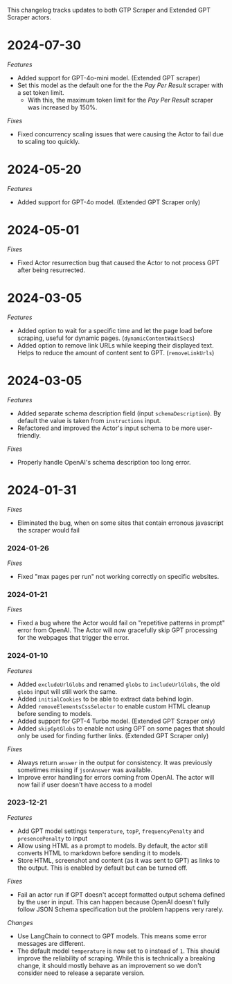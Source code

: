 This changelog tracks updates to both GTP Scraper and Extended GPT Scraper actors.

# 2024-07-30
*Features*
- Added support for GPT-4o-mini model. (Extended GPT scraper)
- Set this model as the default one for the the *Pay Per Result* scraper with a set token limit.
  - With this, the maximum token limit for the *Pay Per Result* scraper was increased by 150%.

*Fixes*
- Fixed concurrency scaling issues that were causing the Actor to fail due to scaling too quickly.

# 2024-05-20
*Features*
- Added support for GPT-4o model. (Extended GPT Scraper only)

# 2024-05-01
*Fixes*
- Fixed Actor resurrection bug that caused the Actor to not process GPT after being resurrected.

# 2024-03-05
*Features*
- Added option to wait for a specific time and let the page load before scraping, useful for dynamic pages. (`dynamicContentWaitSecs`)
- Added option to remove link URLs while keeping their displayed text. Helps to reduce the amount of content sent to GPT. (`removeLinkUrls`)

# 2024-03-05
*Features*
- Added separate schema description field (input `schemaDescription`). By default the value is taken from `instructions` input.
- Refactored and improved the Actor's input schema to be more user-friendly.

*Fixes*
- Properly handle OpenAI's schema description too long error.

# 2024-01-31
*Fixes*
- Eliminated the bug, when on some sites that contain erronous javascript the scraper would fail

### 2024-01-26
*Fixes*
- Fixed "max pages per run" not working correctly on specific websites.

### 2024-01-21
*Fixes*
- Fixed a bug where the Actor would fail on "repetitive patterns in prompt" error from OpenAI. The Actor will now gracefully skip GPT processing for the webpages that trigger the error.

### 2024-01-10
*Features*
- Added `excludeUrlGlobs` and renamed `globs` to `includeUrlGlobs`, the old `globs` input will still work the same.
- Added `initialCookies` to be able to extract data behind login.
- Added `removeElementsCssSelector` to enable custom HTML cleanup before sending to models.
- Added support for GPT-4 Turbo model. (Extended GPT Scraper only)
- Added `skipGptGlobs` to enable not using GPT on some pages that should only be used for finding further links. (Extended GPT Scraper only)

*Fixes*
- Always return `answer` in the output for consistency. It was previously sometimes missing if `jsonAnswer` was available.
- Improve error handling for errors coming from OpenAI. The actor will now fail if user doesn't have access to a model

### 2023-12-21
*Features*
- Add GPT model settings `temperature`, `topP`, `frequencyPenalty` and `presencePenalty` to input
- Allow using HTML as a prompt to models. By default, the actor still converts HTML to markdown before sending it to models.
- Store HTML, screenshot and content (as it was sent to GPT) as links to the output. This is enabled by default but can be turned off.

*Fixes*
- Fail an actor run if GPT doesn't accept formatted output schema defined by the user in input. This can happen because OpenAI doesn't fully follow JSON Schema specification but the problem happens very rarely.

*Changes*
- Use LangChain to connect to GPT models. This means some error messages are different.
- The default model `temperature` is now set to `0` instead of `1`. This should improve the reliability of scraping. While this is technically a breaking change, it should mostly behave as an improvement so we don't consider need to release a separate version.
